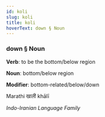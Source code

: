 ```yaml
---
id: koli
slug: koli
title: koli
hoverText: down § Noun
---
```


### down § Noun

**Verb**: to be the bottom/below region

**Noun**: bottom/below region

**Modifier**: bottom-related/below/down

Marathi खाली khālī 

*Indo-Iranian Language Family*